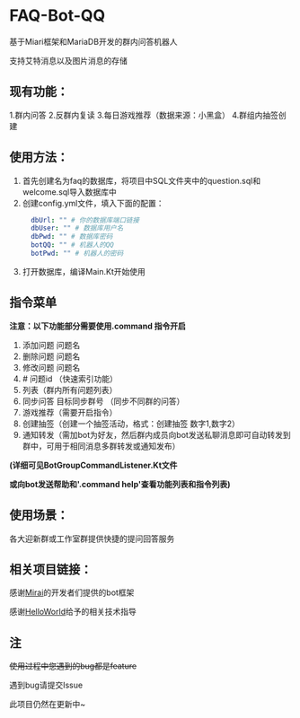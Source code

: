 # FAQ-Bot-QQ
  基于Miari框架和MariaDB开发的群内问答机器人
   
  支持艾特消息以及图片消息的存储
## 现有功能：
  1.群内问答
  2.反群内复读
  3.每日游戏推荐（数据来源：小黑盒）
  4.群组内抽签创建

## 使用方法：
  1. 首先创建名为faq的数据库，将项目中SQL文件夹中的question.sql和welcome.sql导入数据库中
  2. 创建config.yml文件，填入下面的配置：
      ```yaml
        dbUrl: "" # 你的数据库端口链接
        dbUser: "" # 数据库用户名
        dbPwd: "" # 数据库密码
        botQQ: "" # 机器人的QQ
        botPwd: "" # 机器人的密码
      ``` 
  3. 打开数据库，编译Main.Kt开始使用
  
## 指令菜单
**注意：以下功能部分需要使用.command 指令开启**
1. 添加问题 问题名
2. 删除问题 问题名
3. 修改问题 问题名
4. \# 问题id （快速索引功能）
5. 列表（群内所有问题列表）
6. 同步问答 目标同步群号 （同步不同群的问答）
7. 游戏推荐（需要开启指令）
8. 创建抽签（创建一个抽签活动，格式：创建抽签 数字1,数字2）
9. 通知转发（需加bot为好友，然后群内成员向bot发送私聊消息即可自动转发到群中，可用于相同消息多群转发或通知发布）


**(详细可见BotGroupCommandListener.Kt文件**

**或向bot发送帮助和'.command help'查看功能列表和指令列表)**

## 使用场景：

  各大迎新群或工作室群提供快捷的提问回答服务

## 相关项目链接：
  感谢[Mirai](https://github.com/mamoe/mirai)的开发者们提供的bot框架
  
  感谢[HelloWorld](https://github.com/mzdluo123)给予的相关技术指导
  
## 注
  ~~使用过程中您遇到的bug都是feature~~
  
  遇到bug请提交Issue
  
  此项目仍然在更新中~
